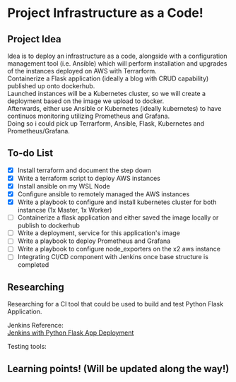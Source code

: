# Project Infrastructure as a Code!
## Project Idea
Idea is to deploy an infrastructure as a code, alongside with a configuration management tool (i.e. Ansible) which will perform installation and upgrades of the instances deployed on AWS with Terrarform.  
Containerize a Flask application (ideally a blog with CRUD capability) published up onto dockerhub.  
Launched instances will be a Kubernetes cluster, so we will create a deployment based on the image we upload to docker.  
Afterwards, either use Ansible or Kubernetes (ideally kubernetes) to have continuos monitoring utilizing Prometheus and Grafana.  
Doing so i could pick up Terrarform, Ansible, Flask, Kubernetes and Prometheus/Grafana.  

## To-do List
- [x] Install terraform and document the step down
- [x] Write a terraform script to deploy AWS instances
- [x] Install ansible on my WSL Node
- [x] Configure ansible to remotely managed the AWS instances
- [x] Write a playbook to configure and install kubernetes cluster for both instancse (1x Master, 1x Worker)
- [ ] Containerize a flask application and either saved the image locally or publish to dockerhub
- [ ] Write a deployment, service for this application's image
- [ ] Write a playbook to deploy Prometheus and Grafana
- [ ] Write a playbook to configure node_exporters on the x2 aws instance
- [ ] Integrating CI/CD component with Jenkins once base structure is completed

## Researching
Researching for a CI tool that could be used to build and test Python Flask Application.  
  
Jenkins Reference:  
[Jenkins with Python Flask App Deployment](https://joachim8675309.medium.com/jenkins-ci-pipeline-with-python-8bf1a0234ec3)  
  
Testing tools:  


## Learning points! (Will be updated along the way!)
